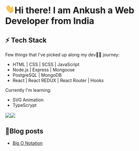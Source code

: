 # <img src="https://raw.githubusercontent.com/ABSphreak/ABSphreak/master/gifs/Hi.gif" width="30">Hi there! I am Ankush a Web Developer from India

## ⚡ Tech Stack

Few things that I've picked up along my dev👨‍💻 journey:

- HTML | CSS | SCSS | JavaScript
- Node.js | Express | Mongoose
- PostgreSQL | MongoDB
- React | React REDUX | React Router | Hooks

Currently I'm learning:

- SVG Animation
- TypeScrypt

<a href="https://github.com/ankushdogradev"><img align="center" height="160em" src="https://github-readme-stats.vercel.app/api?username=ankushdogradev&theme=github_dark&show_icons=true" /><img align="center" height="160em" src="https://github-readme-stats.vercel.app/api/top-langs/?username=ankushdogradev&theme=github_dark&layout=compact" />
</a>

## 📙Blog posts

<!-- BLOG-POST-LIST:START -->
- [Big O Notation](https://dev.to/ankushdogradev/big-o-notation-3kf4)
<!-- BLOG-POST-LIST:END -->
